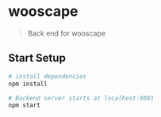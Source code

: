 # wooscape

> Back end for wooscape

## Start Setup

``` bash
# install dependencies
npm install

# Backend server starts at localhost:8081
npm start
